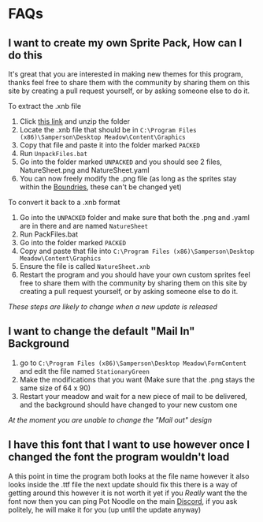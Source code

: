 # FAQs

## I want to create my own Sprite Pack, How can I do this

It's great that you are interested in making new themes for this program, thanks
feel free to share them with the community by sharing them on this site by creating a pull request yourself, or by asking someone else to do it.

To extract the .xnb file
1. Click [this link](https://drive.google.com/file/d/1z5kLzT6r_F685V_qAf0ZNj1TaukU4CSN/view?usp=sharing) and unzip the folder
2. Locate the .xnb file that should be in `C:\Program Files (x86)\Samperson\Desktop Meadow\Content\Graphics`
3. Copy that file and paste it into the folder marked `PACKED`
4. Run `UnpackFiles.bat`
5. Go into the folder marked `UNPACKED` and you should see 2 files, NatureSheet.png and NatureSheet.yaml
6. You can now freely modify the .png file (as long as the sprites stay within the [Boundries](), these can't be changed yet)

To convert it back to a .xnb format
1. Go into the `UNPACKED` folder and make sure that both the .png and .yaml are in there and are named `NatureSheet`
2. Run PackFiles.bat
3. Go into the folder marked `PACKED`
4. Copy and paste that file into `C:\Program Files (x86)\Samperson\Desktop Meadow\Content\Graphics`
5. Ensure the file is called `NatureSheet.xnb`
6. Restart the program and you should have your own custom sprites
feel free to share them with the community by sharing them on this site by creating a pull request yourself, or by asking someone else to do it.

*These steps are likely to change when a new update is released*

## I want to change the default "Mail In" Background

1. go to `C:\Program Files (x86)\Samperson\Desktop Meadow\FormContent` and edit the file named `StationaryGreen`
2. Make the modifications that you want (Make sure that the .png stays the same size of 64 x 90)
3. Restart your meadow and wait for a new piece of mail to be delivered, and the background should have changed to your new custom one

*At the moment you are unable to change the "Mail out" design*

## I have this font that I want to use however once I changed the font the program wouldn't load

A this point in time the program both looks at the file name however it also looks inside the .ttf file
the next update should fix this
there is a way of getting around this however it is not worth it yet
if you *Really* want the the font now then you can ping Pot Noodle on the main [Discord](https://discordapp.com/invite/xZFRmPT), if you ask politely, he will make it for you
(up until the update anyway)
